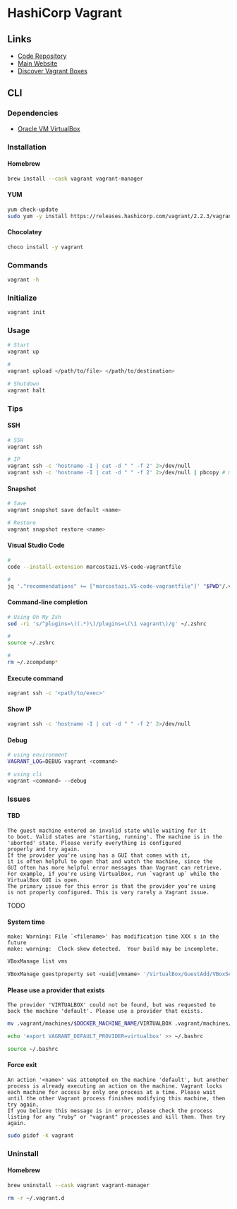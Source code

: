# HashiCorp Vagrant

## Links

- [Code Repository](https://github.com/hashicorp/vagrant)
- [Main Website](https://vagrantup.com)
- [Discover Vagrant Boxes](https://app.vagrantup.com/boxes)

## CLI

### Dependencies

- [Oracle VM VirtualBox](/oracle/virtualbox.md)

### Installation

#### Homebrew

```sh
brew install --cask vagrant vagrant-manager
```

#### YUM

```sh
yum check-update
sudo yum -y install https://releases.hashicorp.com/vagrant/2.2.3/vagrant_2.2.3_x86_64.rpm
```

#### Chocolatey

```sh
choco install -y vagrant
```

### Commands

```sh
vagrant -h
```

### Initialize

```sh
vagrant init
```

### Usage

```sh
# Start
vagrant up

#
vagrant upload </path/to/file> </path/to/destination>

# Shutdown
vagrant halt
```

### Tips

#### SSH

```sh
# SSH
vagrant ssh

# IP
vagrant ssh -c 'hostname -I | cut -d " " -f 2' 2>/dev/null
vagrant ssh -c 'hostname -I | cut -d " " -f 2' 2>/dev/null | pbcopy # macOS
```

#### Snapshot

```sh
# Save
vagrant snapshot save default <name>

# Restore
vagrant snapshot restore <name>
```

#### Visual Studio Code

```sh
#
code --install-extension marcostazi.VS-code-vagrantfile

#
jq '."recommendations" += ["marcostazi.VS-code-vagrantfile"]' "$PWD"/.vscode/extensions.json | sponge "$PWD"/.vscode/extensions.json
```

#### Command-line completion

```sh
# Using Oh My Zsh
sed -ri 's/^plugins=\((.*)\)/plugins=\(\1 vagrant\)/g' ~/.zshrc

#
source ~/.zshrc

#
rm ~/.zcompdump*
```

#### Execute command

```sh
vagrant ssh -c '<path/to/exec>'
```

#### Show IP

```sh
vagrant ssh -c 'hostname -I | cut -d " " -f 2' 2>/dev/null
```

#### Debug

```sh
# using environment
VAGRANT_LOG=DEBUG vagrant <command>

# using cli
vagrant <command> --debug
```

### Issues

#### TBD

```log
The guest machine entered an invalid state while waiting for it
to boot. Valid states are 'starting, running'. The machine is in the
'aborted' state. Please verify everything is configured
properly and try again.
If the provider you're using has a GUI that comes with it,
it is often helpful to open that and watch the machine, since the
GUI often has more helpful error messages than Vagrant can retrieve.
For example, if you're using VirtualBox, run `vagrant up` while the
VirtualBox GUI is open.
The primary issue for this error is that the provider you're using
is not properly configured. This is very rarely a Vagrant issue.
```

TODO

#### System time

```log
make: Warning: File `<filename>' has modification time XXX s in the future
make: warning:  Clock skew detected.  Your build may be incomplete.
```

```sh
VBoxManage list vms
```

```sh
VBoxManage guestproperty set <uuid|vmname> '/VirtualBox/GuestAdd/VBoxService/--timesync-set-threshold' 60000
```

#### Please use a provider that exists

```log
The provider 'VIRTUALBOX' could not be found, but was requested to back the machine 'default'. Please use a provider that exists.
```

```sh
mv .vagrant/machines/$DOCKER_MACHINE_NAME/VIRTUALBOX .vagrant/machines/$DOCKER_MACHINE_NAME/virtualbox
```

```sh
echo 'export VAGRANT_DEFAULT_PROVIDER=virtualbox' >> ~/.bashrc
```

```sh
source ~/.bashrc
```

#### Force exit

```log
An action '<name>' was attempted on the machine 'default', but another process is already executing an action on the machine. Vagrant locks each machine for access by only one process at a time. Please wait until the other Vagrant process finishes modifying this machine, then try again.
If you believe this message is in error, please check the process listing for any "ruby" or "vagrant" processes and kill them. Then try again.
```

```sh
sudo pidof -k vagrant
```

<!-- ####

```log
The following SSH command responded with a non-zero exit status.
Vagrant assumes that this means the command failed!

mount -o vers=3,udp 10.1.1.1:/System/Volumes/Data/Users/path/to/project /vagrant

Stdout from the command:

Stderr from the command:

mount.nfs: access denied by server while mounting 10.1.1.1:/System/Volumes/Data/Users/path/to/project
```

TODO -->

### Uninstall

#### Homebrew

```sh
brew uninstall --cask vagrant vagrant-manager
```

```sh
rm -r ~/.vagrant.d
```
